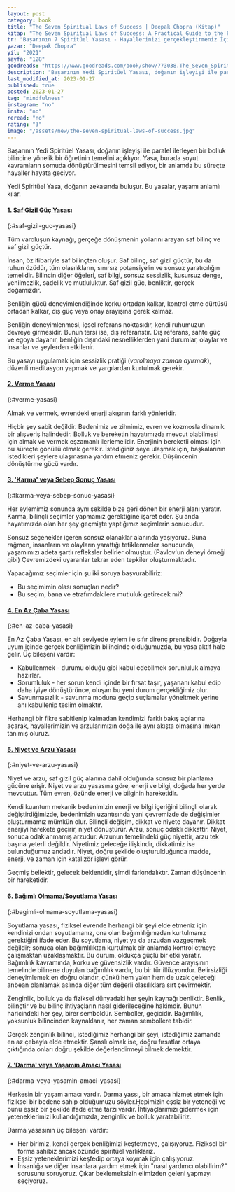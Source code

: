 ```yaml
---
layout: post
category: book
title: "The Seven Spiritual Laws of Success | Deepak Chopra (Kitap)"
kitap: "The Seven Spiritual Laws of Success: A Practical Guide to the Fulfillment of Your Dreams"
tr: "Başarının 7 Spiritüel Yasası - Hayallerinizi gerçekleştirmeniz İçin pratik bir rehber"
yazar: "Deepak Chopra"
yil: "2021"
sayfa: "128"
goodreads: "https://www.goodreads.com/book/show/773038.The_Seven_Spiritual_Laws_of_Success"
description: "Başarının Yedi Spiritüel Yasası, doğanın işleyişi ile paralel ilerleyen bir bolluk bilincine yönelik bir öğretinin temelini açıklıyor."
last_modified_at: 2023-01-27
published: true
posted: 2023-01-27
tag: "mindfulness"
instagram: "no"
insta: "no"
reread: "no"
rating: "3"
image: "/assets/new/the-seven-spiritual-laws-of-success.jpg"
---
```


Başarının Yedi Spiritüel Yasası, doğanın işleyişi ile paralel ilerleyen bir bolluk bilincine yönelik bir öğretinin temelini açıklıyor. Yasa, burada soyut kavramların somuda dönüştürülmesini temsil ediyor, bir anlamda bu süreçte hayaller hayata geçiyor. 

Yedi Spiritüel Yasa, doğanın zekasında buluşur. Bu yasalar, yaşamı anlamlı kılar. 

#### [1. Saf Gizil Güç Yasası](#saf-gizil-guc-yasasi)
{:#saf-gizil-guc-yasasi}

Tüm varoluşun kaynağı, gerçeğe dönüşmenin yollarını arayan saf bilinç ve saf gizil güçtür. 

İnsan, öz itibariyle saf bilinçten oluşur. Saf bilinç, saf gizil güçtür, bu da ruhun özüdür, tüm olasılıkların, sınırsız potansiyelin ve sonsuz yaratıcılığın temelidir.  Bilincin diğer öğeleri, saf bilgi, sonsuz sessizlik, kusursuz denge, yenilmezlik, sadelik ve mutluluktur. Saf gizil güç, benliktir, gerçek doğamızdır. 

Benliğin gücü deneyimlendiğinde korku ortadan kalkar, kontrol etme dürtüsü ortadan kalkar, dış güç veya onay arayışına gerek kalmaz. 

Benliğin deneyimlenmesi, içsel referans noktasıdır, kendi ruhumuzun devreye girmesidir. Bunun tersi ise, dış referanstır. Dış referans, sahte güç ve egoya dayanır, benliğin dışındaki nesnelliklerden yani durumlar, olaylar ve insanlar ve şeylerden etkilenir.

Bu yasayı uygulamak için sessizlik pratiği (_varolmaya zaman ayırmak_), düzenli meditasyon yapmak ve yargılardan kurtulmak gerekir.

#### [2. Verme Yasası](#verme-yasasi)
{:#verme-yasasi}

Almak ve vermek, evrendeki enerji akışının farklı yönleridir.

Hiçbir şey sabit değildir. Bedenimiz ve zihnimiz, evren ve kozmosla dinamik bir alışveriş halindedir. Bolluk ve bereketin hayatımızda mevcut olabilmesi için almak ve vermek eşzamanlı ilerlemelidir. Enerjinin bereketli olması için bu süreçte gönüllü olmak gerekir. İstediğiniz şeye ulaşmak için, başkalarının istedikleri şeylere ulaşmasına yardım etmeniz gerekir. Düşüncenin dönüştürme gücü vardır. 

#### [3. 'Karma' veya Sebep Sonuç Yasası](#karma-veya-sebep-sonuc-yasasi)
{:#karma-veya-sebep-sonuc-yasasi}

Her eylemimiz sonunda aynı şekilde bize geri dönen bir enerji alanı yaratır. Karma, bilinçli seçimler yapmamız gerektiğine işaret eder. Şu anda hayatımızda olan her şey geçmişte yaptığımız seçimlerin sonucudur. 

Sonsuz seçenekler içeren sonsuz olanaklar alanında yaşıyoruz. Buna rağmen, insanların ve olayların yarattığı tetiklenmeler sonucunda, yaşamımızı adeta şartlı refleksler belirler olmuştur. (Pavlov'un deneyi örneği gibi) Çevremizdeki uyaranlar tekrar eden tepkiler oluşturmaktadır. 

Yapacağımız seçimler için şu iki soruya başvurabiliriz:  
- Bu seçimimin olası sonuçları nedir?  
- Bu seçim, bana ve etrafımdakilere mutluluk getirecek mi?  

#### [4. En Az Çaba Yasası](#en-az-caba-yasasi)
{:#en-az-caba-yasasi}

En Az Çaba Yasası, en alt seviyede eylem ile sıfır direnç prensibidir. Doğayla uyum içinde gerçek benliğimizin bilincinde olduğumuzda, bu yasa aktif hale gelir. Üç bileşeni vardır:  
- Kabullenmek - durumu olduğu gibi kabul edebilmek sorunluluk almaya hazırlar.  
- Sorumluluk - her sorun kendi içinde bir fırsat taşır, yaşananı kabul edip daha iyiye dönüştürünce, oluşan bu yeni durum gerçekliğimiz olur.  
- Savunmasızlık - savunma moduna geçip suçlamalar yöneltmek yerine anı kabullenip teslim olmaktır.   

Herhangi bir fikre sabitlenip kalmadan kendimizi farklı bakış açılarına açarak, hayallerimizin ve arzularımızın doğa ile aynı akışta olmasına imkan tanımış oluruz.

#### [5. Niyet ve Arzu Yasası](#niyet-ve-arzu-yasasi)
{:#niyet-ve-arzu-yasasi}

Niyet ve arzu, saf gizil güç alanına dahil olduğunda sonsuz bir planlama gücüne erişir.  Niyet ve arzu yasasına göre, enerji ve bilgi, doğada her yerde mevcuttur. Tüm evren, özünde enerji ve bilginin hareketidir. 

Kendi kuantum mekanik bedenimizin enerji ve bilgi içeriğini bilinçli olarak değiştirdiğimizde, bedenimizin uzantısında yani çevremizde de değişimler oluşturmamız mümkün olur. Bilinçli değişim, dikkat ve niyete dayanır. Dikkat enerjiyi harekete geçirir, niyet dönüştürür. Arzu, sonuç odaklı dikkattir. Niyet, sonuca odaklanmamış arzudur. Arzunun temelindeki güç niyettir, arzu tek başına yeterli değildir. Niyetimiz geleceğe ilişkindir, dikkatimiz ise bulunduğumuz andadır. Niyet, doğru şekilde oluşturulduğunda madde, enerji, ve zaman için katalizör işlevi görür.

Geçmiş bellektir, gelecek beklentidir, şimdi farkındalıktır. Zaman düşüncenin bir hareketidir. 


#### [6. Bağımlı Olmama/Soyutlama Yasası](#bagimli-olmama-soyutlama-yasasi)
{:#bagimli-olmama-soyutlama-yasasi}

Soyutlama yasası, fiziksel evrende herhangi bir şeyi elde etmeniz için kendinizi ondan soyutlamanız, ona olan bağımlılığınızdan kurtulmanız gerektiğini ifade eder. Bu soyutlama, niyet ya da arzudan vazgeçmek değildir; sonuca olan bağımlılıktan kurtulmak bir anlamda kontrol etmeye çalışmaktan uzaklaşmaktır. Bu durum, oldukça güçlü bir etki yaratır. Bağımlılık kavramında, korku ve güvensizlik vardır. Güvence arayışının temelinde bilinene duyulan bağımlılık vardır, bu bir tür illüzyondur. Belirsizliği deneyimlemek en doğru olandır, çünkü hem yakın hem de uzak geleceği anbean planlamak aslında diğer tüm değerli olasılıklara sırt çevirmektir. 

Zenginlik, bolluk ya da fiziksel dünyadaki her şeyin kaynağı benliktir. Benlik, bilinçtir ve bu bilinç ihtiyaçların nasıl giderileceğine hakimdir. Bunun haricindeki her şey, birer semboldür. Semboller, geçicidir. Bağımlılık, yoksunluk bilincinden kaynaklanır, her zaman sembollere tabidir. 

Gerçek zenginlik bilinci, istediğimiz herhangi bir şeyi, istediğimiz zamanda en az çebayla elde etmektir. Şanslı olmak ise, doğru fırsatlar ortaya çıktığında onları doğru şekilde değerlendirmeyi bilmek demektir.

#### [7. 'Darma' veya Yaşamın Amacı Yasası](#darma-veya-yasamin-amaci-yasasi)
{:#darma-veya-yasamin-amaci-yasasi}

Herkesin bir yaşam amacı vardır. Darma yassı, bir amaca hizmet etmek için fiziksel bir bedene sahip olduğumuzu söyler.Hepimizin eşsiz bir yeteneği ve bunu eşsiz bir şekilde ifade etme tarzı vardır. İhtiyaçlarımızı gidermek için yeteneklerimizi kullandığımızda, zenginlik ve bolluk yaratabiliriz. 

Darma yasasının üç bileşeni vardır:  
- Her birimiz, kendi gerçek benliğimizi keşfetmeye, çalışıyoruz. Fiziksel bir forma sahibiz ancak özünde spiritüel varlıklarız.  
- Eşsiz yeteneklerimizi keşfedip ortaya koymak için çalışıyoruz.  
- İnsanlığa ve diğer insanlara yardım etmek için "nasıl yardımcı olabilirim?" sorusunu soruyoruz. Çıkar beklemeksizin elimizden geleni yapmayı seçiyoruz.  

